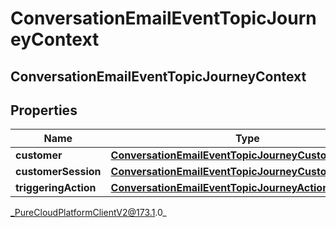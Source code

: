 # ConversationEmailEventTopicJourneyContext

## ConversationEmailEventTopicJourneyContext

## Properties

|Name | Type | Description | Notes|
|------------ | ------------- | ------------- | -------------|
| **customer** | [**ConversationEmailEventTopicJourneyCustomer**](ConversationEmailEventTopicJourneyCustomer) |  | [optional] |
| **customerSession** | [**ConversationEmailEventTopicJourneyCustomerSession**](ConversationEmailEventTopicJourneyCustomerSession) |  | [optional] |
| **triggeringAction** | [**ConversationEmailEventTopicJourneyAction**](ConversationEmailEventTopicJourneyAction) |  | [optional] |



_PureCloudPlatformClientV2@173.1.0_
